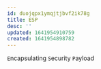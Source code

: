 ```yaml
---
id: duojqpx1ymqjtjbvf2ik78g
title: ESP
desc: ''
updated: 1641954910759
created: 1641954898782
---
```



`E`ncapsulating `S`ecurity `P`ayload
